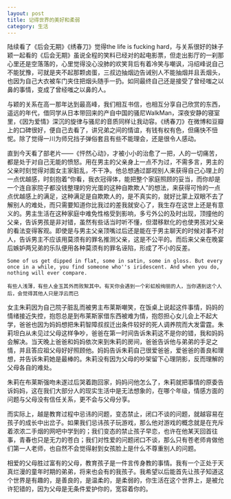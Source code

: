 ```yaml
---
layout: post
title: 记得世界的美好和柔弱
category: 生活
---
```


  陆续看了《后会无期》《绣春刀》觉得the life is fucking hard，与关系很好的妹子颖一起看的《后会无期》虽说全程的笑料已经对的起电影票，但走出影厅的一刹那心里还是空落落的，心里觉得没心没肺的欢笑背后有着冷笑与嘲讽，冯绍峰说自己不能犹豫，可就是夹不起那颗卤蛋，三叔边抽烟边告诫别人不能抽烟并且丢烟头，也因为自己大衣被车门夹住把烟头随手一扔。如同最终自己还是接受了曾经嗤之以鼻的事情，变成了曾经嗤之以鼻的人。
  
  与颖的关系在高一那年达到最高峰，我们相互书信，也相互分享自己欣赏的东西，遥远的年代，借同学从日本带回来的产自中国的骚尼WalkMan，深夜安静的寝室里，《因为爱情》深沉的旋律与骚尼的音质同样让我动容。《绣春刀》在微博和豆瓣上的口碑很好，便自己去看了，讲兄弟之间的情谊，有钱有权有色，但痛快不忸怩。除了觉得一川为师兄挡子弹俗套且有些不能理会，还是很令人感动。
  
  直到今天看了部老片——《怦然心动》，才被小小的治愈了一把，人的一切痛苦，都是处于对自己无能的愤怒。用在男主的父亲身上一点不为过，不需多言，男主的父亲时刻觉得对面女主家脏乱，不干净。他总想通过鄙视别人来获得自己心理上的一点优越感，时刻抱着“你看，我衣冠得体，能把整个家庭照顾的妥当，而你却是一个连自家院子都没钱整理的穷光蛋的这种自欺欺人”的想法，来获得可怜的一点点优越感上的满足，这种满足是自欺欺人的，是不真实的，就好比蒙上双眼不去了解别人的难处，而只需要知道你比我过的差我就安心了，我生存在这世上还是有意义的。男主生活在这种家庭中难免性格受到影响，多亏外公的及时出现，顶撞他的父亲，告诉男孩是非对错，虽然有些话当时听不懂，但潜移默化的也使男孩对父亲的看法变得客观。即使是与男主父亲顶嘴过后还是能在于男主聊天的时候对事不对人，告诉男主不应该用莫须有的罪名推测父亲，这是不公平的。而后来父亲在晚宴后嫉妒两兄弟的乐队便用各种莫须有的罪名诬陷，形成了不小的反差。
  
	Some of us get dipped in flat, some in satin, some in gloss. But every once in a while, you find someone who''s iridescent. And when you do, nothing will ever compare.
	
	有些人浅薄，有些人金玉其外而败絮其中。有天你会遇到一个彩虹般绚丽的人，当你遇到这个人后，会觉得其他人只是浮云而已
	
  女主朱莉因为自己院子脏乱而被男主布莱斯嘲笑，在饭桌上说起这件事情，妈妈的情绪接近失控，抱怨总是到布莱斯家借东西被难为情，抱怨担心女儿会上不起大学，爸爸也因为妈妈想把朱莉智障叔叔迁出条件较好的死人调养院而大发雷霆。朱莉坦白从未见过父母这样争吵，爸爸在第一时间告诉朱莉这不是你的错，我和妈妈会解决。当天晚上爸爸和妈妈依次来到朱莉的房间，爸爸告诉他与弟弟的手足之情，并且答应祖父母好好照顾他。妈妈告诉朱莉自己很爱爸爸，爱爸爸的善良和理想，并告诉朱莉她是最棒的。朱莉没有因为父母的吵架留下心理阴影，反而理解的父母各自的难处。
  
  朱莉在布莱斯强吻未遂过后哭着跑回家，妈妈问他怎么了，朱莉就把事情的原委告诉妈妈，这在我们大部分人的现实生活中是无法想象的，在哪个年级，情感方面的问题与父母没有信任关系，更不会与父母分享。
  
  而实际上，越是教育过程中忌讳的问题，变态禁止，闭口不谈的问题，就越容易在孩子的成长中出岔子。如果我们忌讳孩子玩游戏，那么他对游戏的概念就是在充斥着浓浓二手烟的网吧中学到的；我们变态的禁止孩子早恋，也许在他某天回首往事，青春也只是无力的苍白；我们对性爱的问题闭口不谈，那么只有苍老师肯做他们第一人老师，也自然不会觉得射到女孩脸上是什么不尊重别人的问题。
  
  相爱的父母胜过富有的父母，教育孩子是一件言传身教的事情。我有一个正处于天真烂漫的童年时期的弟弟，将来也会有的我孩子。我希望以后能首先让孩子知道这个世界是有趣的，是善良的，是温柔的，是柔弱的，你生活在这个世界上，是被允许犯错的，因为父母是无条件爱护你的，宽容着你的。